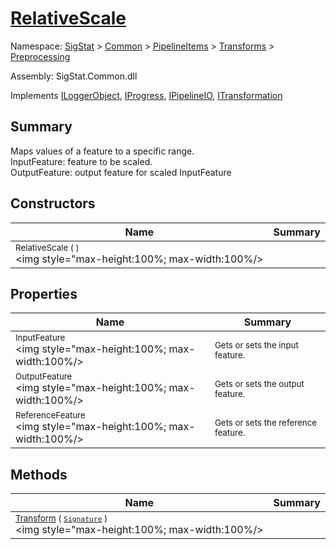 # [RelativeScale](./RelativeScale.md)

Namespace: [SigStat]() > [Common](./../../../README.md) > [PipelineItems]() > [Transforms]() > [Preprocessing](./README.md)

Assembly: SigStat.Common.dll

Implements [ILoggerObject](./../../../ILoggerObject.md), [IProgress](./../../../Helpers/IProgress.md), [IPipelineIO](./../../../Pipeline/IPipelineIO.md), [ITransformation](./../../../ITransformation.md)

## Summary
Maps values of a feature to a specific range.  <br>InputFeature: feature to be scaled.<br>OutputFeature: output feature for scaled InputFeature

## Constructors

| Name | Summary | 
| --- | --- | 
| <sub>RelativeScale (  )</sub><div style="pointer-events:none; cursor:default; width=200"><img style="max-height:100%; max-width:100%/></div>| <sub></sub>| <br>


## Properties

| Name | Summary | 
| --- | --- | 
| <sub>InputFeature</sub><div style="pointer-events:none; cursor:default; width=200"><img style="max-height:100%; max-width:100%/></div>| <sub>Gets or sets the input feature.</sub>| <br>
| <sub>OutputFeature</sub><div style="pointer-events:none; cursor:default; width=200"><img style="max-height:100%; max-width:100%/></div>| <sub>Gets or sets the output feature.</sub>| <br>
| <sub>ReferenceFeature</sub><div style="pointer-events:none; cursor:default; width=200"><img style="max-height:100%; max-width:100%/></div>| <sub>Gets or sets the reference feature.</sub>| <br>


## Methods

| Name | Summary | 
| --- | --- | 
| <sub>[Transform](./Methods/RelativeScale-100663815.md) ( [`Signature`](./../../../Signature.md) )</sub><div style="pointer-events:none; cursor:default; width=200"><img style="max-height:100%; max-width:100%/></div>| <sub></sub>| <br>


